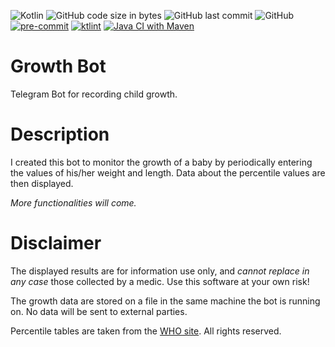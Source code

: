 ![Kotlin](https://img.shields.io/badge/Kotlin-1.6-blue?style=plastic&logo=kotlin)
![GitHub code size in bytes](https://img.shields.io/github/languages/code-size/Vonvikken/Growth-Bot?style=plastic)
![GitHub last commit](https://img.shields.io/github/last-commit/Vonvikken/Growth-Bot?style=plastic)
![GitHub](https://img.shields.io/github/license/Vonvikken/Growth-Bot?style=plastic)
[![pre-commit](https://img.shields.io/badge/pre--commit-enabled-brightgreen?logo=pre-commit&logoColor=white&style=plastic)](https://github.com/pre-commit/pre-commit)
[![ktlint](https://img.shields.io/badge/code%20style-%E2%9D%A4-FF4081.svg?style=plastic)](https://ktlint.github.io/)
[![Java CI with Maven](https://github.com/Vonvikken/Notification-Bot-Kotlin/actions/workflows/maven.yml/badge.svg)](https://github.com/Vonvikken/Notification-Bot-Kotlin/actions/workflows/maven.yml)

# Growth Bot

Telegram Bot for recording child growth.

# Description

I created this bot to monitor the growth of a baby by periodically entering the values of his/her weight and length.
Data about the percentile values are then displayed.

_More functionalities will come._

# Disclaimer

The displayed results are for information use only, and _cannot replace in any case_ those collected by a medic. Use
this software at your own risk!

The growth data are stored on a file in the same machine the bot is running on. No data will be sent to external
parties.

Percentile tables are taken from the [WHO site](https://www.who.int/tools/child-growth-standards/standards). All rights
reserved.
